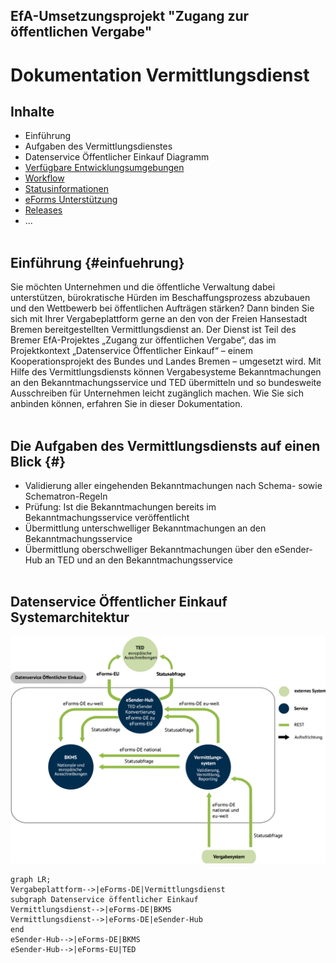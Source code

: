 ## EfA-Umsetzungsprojekt "Zugang zur öffentlichen Vergabe"
# Dokumentation Vermittlungsdienst

## Inhalte
- Einführung
- Aufgaben des Vermittlungsdienstes
- Datenservice Öffentlicher Einkauf Diagramm
- [Verfügbare Entwicklungsumgebungen](Development_environments.md)
- [Workflow](Workflow.md)
- [Statusinformationen](Status_information.md)
- [eForms Unterstützung](eForms_support.md)
- [Releases](Releases.md)
- ...
<br /><br />

## Einführung {#einfuehrung} 
Sie möchten Unternehmen und die öffentliche Verwaltung dabei unterstützen, bürokratische Hürden im Beschaffungsprozess abzubauen
und den Wettbewerb bei öffentlichen Aufträgen stärken? Dann binden Sie sich mit Ihrer Vergabeplattform gerne an den von der Freien
Hansestadt Bremen bereitgestellten Vermittlungsdienst an. Der Dienst ist Teil des Bremer EfA-Projektes „Zugang zur öffentlichen Vergabe“,
das im Projektkontext „Datenservice Öffentlicher Einkauf“ – einem Kooperationsprojekt des Bundes und Landes Bremen – umgesetzt wird.
Mit Hilfe des Vermittlungsdiensts können Vergabesysteme Bekanntmachungen an den Bekanntmachungsservice und TED übermitteln und so
bundesweite Ausschreiben für Unternehmen leicht zugänglich machen. Wie Sie sich anbinden können, erfahren Sie in dieser Dokumentation.
<br/><br/>

## Die Aufgaben des Vermittlungsdiensts auf einen Blick {#}
- Validierung aller eingehenden Bekanntmachungen nach
Schema- sowie Schematron-Regeln 
- Prüfung: Ist die Bekanntmachungen bereits im Bekanntmachungsservice
veröffentlicht
- Übermittlung unterschwelliger Bekanntmachungen an
den Bekanntmachungsservice
- Übermittlung oberschwelliger Bekanntmachungen über
den eSender-Hub an TED und an den
Bekanntmachungsservice
<br /><br />

## Datenservice Öffentlicher Einkauf Systemarchitektur
![Systemarchitektur](images/Infograf_eForms-Zusammenhaenge_2.jpg)








```mermaid
graph LR; 
Vergabeplattform-->|eForms-DE|Vermittlungsdienst
subgraph Datenservice öffentlicher Einkauf
Vermittlungsdienst-->|eForms-DE|BKMS
Vermittlungsdienst-->|eForms-DE|eSender-Hub
end
eSender-Hub-->|eForms-DE|BKMS
eSender-Hub-->|eForms-EU|TED
```

